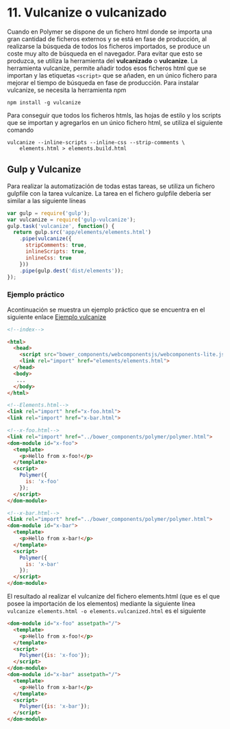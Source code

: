 # 11. Vulcanize o vulcanizado

Cuando en Polymer se dispone de un fichero html donde se importa una gran cantidad de ficheros externos y se está en fase de producción, al realizarse la búsqueda de todos los ficheros importados, se produce un coste muy alto de búsqueda en el navegador. Para evitar que esto se produzca, se utiliza la herramienta del **vulcanizado** o **vulcanize**.
La herramienta vulcanize, permite añadir todos esos ficheros html que se importan y las etiquetas `<script>` que se añaden, en un único fichero para mejorar el tiempo de búsqueda en fase de producción.
Para instalar vulcanize, se necesita la herramienta npm

`npm install -g vulcanize`

Para conseguir que todos los ficheros htmls, las hojas de estilo y los scripts que se importan y agregarlos en un único fichero html, se utiliza el siguiente comando

```console
vulcanize --inline-scripts --inline-css --strip-comments \
    elements.html > elements.build.html
```
## Gulp y Vulcanize

Para realizar la automatización de todas estas tareas, se utiliza un fichero gulpfile con la tarea vulcanize. La tarea en el fichero gulpfile debería ser similar a las siguiente líneas

```javascript
var gulp = require('gulp');
var vulcanize = require('gulp-vulcanize');
gulp.task('vulcanize', function() {
  return gulp.src('app/elements/elements.html')
    .pipe(vulcanize({
      stripComments: true,
      inlineScripts: true,
      inlineCss: true
    }))
    .pipe(gulp.dest('dist/elements'));
});
```

### Ejemplo práctico

Acontinuación se muestra un ejemplo práctico que se encuentra en el siguiente enlace [Ejemplo vulcanize](https://www.polymer-project.org/1.0/docs/tools/optimize-for-production#gulp)

```html
<!--index-->

<html>
  <head>
    <script src="bower_components/webcomponentsjs/webcomponents-lite.js"></script>
    <link rel="import" href="elements/elements.html">
  </head>
  <body>
   ...
  </body>
</html>
```
```html
<!--Elements.html-->
<link rel="import" href="x-foo.html">
<link rel="import" href="x-bar.html">
```
```html
<!--x-foo.html-->
<link rel="import" href="../bower_components/polymer/polymer.html">
<dom-module id="x-foo">
  <template>
    <p>Hello from x-foo!</p>
  </template>
  <script>
    Polymer({
      is: 'x-foo'
    });
  </script>
</dom-module>
```
```html
<!--x-bar.html-->
<link rel="import" href="../bower_components/polymer/polymer.html">
<dom-module id="x-bar">
  <template>
    <p>Hello from x-bar!</p>
  </template>
  <script>
    Polymer({
      is: 'x-bar'
    });
  </script>
</dom-module>
```
El resultado al realizar el vulcanize del fichero elements.html (que es el que posee la importación de los elementos) mediante la siguiente línea `vulcanize elements.html -o elements.vulcanized.html` es el siguiente

```html
<dom-module id="x-foo" assetpath="/">
  <template>
    <p>Hello from x-foo!</p>
  </template>
  <script>
    Polymer({is: 'x-foo'});
  </script>
</dom-module>
<dom-module id="x-bar" assetpath="/">
  <template>
    <p>Hello from x-bar!</p>
  </template>
  <script>
    Polymer({is: 'x-bar'});
  </script>
</dom-module>
```
